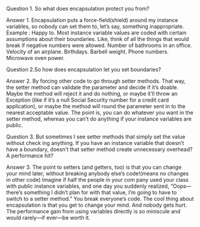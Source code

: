 Question 1. So what does encapsulation protect you from?

Answer 1. Encapsulation puts a force-field(shield) around my instance variables, so nobody can set
them to, let’s say, something inappropriate. 
Example :  Happy to. Most instance variable values are coded with certain assumptions
about their boundaries. Like, think of all the things that would break if negative numbers
were allowed. Number of bathrooms in an office. Velocity of an airplane. Birthdays.
Barbell weight. Phone numbers. Microwave oven power.


Question 2.So how does encapsulation let you set boundaries?

Answer 2. By forcing other code to go through setter methods. That way, the setter method
can validate the parameter and decide if it’s doable. Maybe the method will reject it and
do nothing, or maybe it’ll throw an Exception (like if it’s a null Social Security number
for a credit card application), or maybe the method will round the parameter sent in to
the nearest acceptable value. The point is, you can do whatever you want in the setter
method, whereas you can’t do anything if your instance variables are public.

Question 3.  But sometimes I see setter methods that simply set the value without check
ing anything. If you have an instance variable that doesn’t have a boundary, doesn’t that
setter method create unnecessary overhead? A performance hit?

Answer 3. The point to setters (and getters, too) is that you can change your mind later,
without breaking anybody else’s code!(means no changes in other code) Imagine if half the people in your com
pany used your class with public instance variables, and one day you suddenly realized,
“Oops—there’s something I didn’t plan for with that value, I’m going to have to switch
to a setter method.” You break everyone’s code. The cool thing about encapsulation is
that you get to change your mind. And nobody gets hurt. The performance gain from using
variables directly is so miniscule and would rarely—if ever—be worth it.



